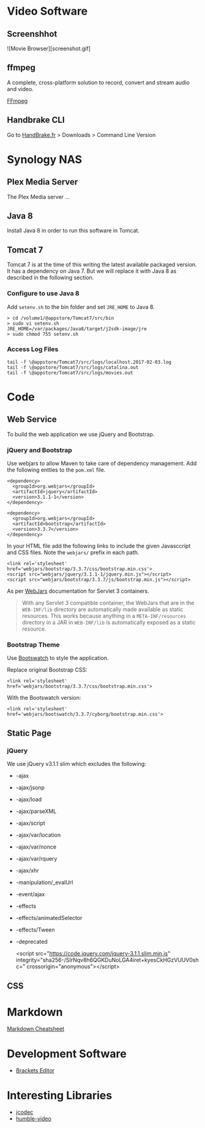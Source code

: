 # Video Software

## Screenshhot

![Movie Browser][screenshot.gif]

## ffmpeg

A complete, cross-platform solution to record, convert and stream
audio and video.

[FFmpeg](https://ffmpeg.org/)

## Handbrake CLI

Go to [HandBrake.fr](https://handbrake.fr/) > Downloads > Command Line Version 

# Synology NAS

## Plex Media Server

The Plex Media server ...

## Java 8

Install Java 8 in order to run this software in Tomcat.

## Tomcat 7

Tomcat 7 is at the time of this writing the latest available
packaged version. It has a dependency on Java 7. But we will
replace it with Java 8 as described in the following section.

### Configure to use Java 8

Add `setenv.sh` to the bin folder and set `JRE_HOME` to Java 8.

    > cd /volume1/@appstore/Tomcat7/src/bin
    > sudo vi setenv.sh
    JRE_HOME=/var/packages/Java8/target/j2sdk-image/jre
    > sudo chmod 755 setenv.sh


### Access Log Files

    tail -f \@appstore/Tomcat7/src/logs/localhost.2017-02-03.log
    tail -f \@appstore/Tomcat7/src/logs/catalina.out
    tail -f \@appstore/Tomcat7/src/logs/movies.out

# Code

## Web Service

To build the web application we use jQuery and Bootstrap.

### jQuery and Bootstrap

Use webjars to allow Maven to take care of dependency management. Add the following
entties to the `pom.xml` file.

    <dependency>
      <groupId>org.webjars</groupId>
      <artifactId>jquery</artifactId>
      <version>3.1.1-1</version>
    </dependency>

    <dependency>
      <groupId>org.webjars</groupId>
      <artifactId>bootstrap</artifactId>
      <version>3.3.7</version>
    </dependency>

In your HTML file add the following links to include the given Javasccript and CSS
files. Note the `webjars/` prefix in each path.

    <link rel='stylesheet' href='webjars/bootstrap/3.3.7/css/bootstrap.min.css'>
    <script src="webjars/jquery/3.1.1-1/jquery.min.js"></script>
    <script src="webjars/bootstrap/3.3.7/js/bootstrap.min.js"></script>    
    
As per [WebJars](http://www.webjars.org/documentation#servlet3) documentation for Servlet 3 containers.

> With any Servlet 3 compatible container, the WebJars that are in the `WEB-INF/lib` directory
> are automatically made available as static resources. This works because anything in a 
> `META-INF/resources` directory in a JAR in `WEB-INF/lib` is automatically exposed as a static
> resource.

### Bootstrap Theme

Use [Bootswatch](https://bootswatch.com/) to style the application.

Replace original Bootstrap CSS:

    <link rel='stylesheet' href='webjars/bootstrap/3.3.7/css/bootstrap.min.css'>
    
With the Bootswatch version:

    <link rel='stylesheet' href='webjars/bootswatch/3.3.7/cyborg/bootstrap.min.css'>


## Static Page

### jQuery

We use jQuery v3.1.1 slim which excludes the following:

* -ajax
* -ajax/jsonp
* -ajax/load
* -ajax/parseXML
* -ajax/script
* -ajax/var/location
* -ajax/var/nonce
* -ajax/var/rquery
* -ajax/xhr
* -manipulation/_evalUrl
* -event/ajax
* -effects
* -effects/animatedSelector
* -effects/Tween
* -deprecated

    &lt;script src="https://code.jquery.com/jquery-3.1.1.slim.min.js"
    integrity="sha256-/SIrNqv8h6QGKDuNoLGA4iret+kyesCkHGzVUUV0shc="
    crossorigin="anonymous">&lt;/script>

## CSS




# Markdown

[Markdown Cheatsheet](https://github.com/adam-p/markdown-here/wiki/Markdown-Cheatsheet)


# Development Software

* [Brackets Editor](http://brackets.io/)


# Interesting Libraries

* [jcodec](http://jcodec.org/)
* [humble-video](https://github.com/artclarke/humble-video)
